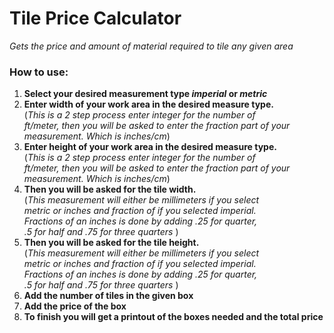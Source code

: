 # Tile Price Calculator
*Gets the price and amount of material required to tile any given area*

### How to use:
1. **Select your desired measurement type *imperial* or *metric***
2. **Enter width of your work area in the desired measure type.** <br>(*This is a 2 step process enter integer for the number of <br>ft/meter, then you will be asked to enter the fraction part of your<br> measurement. Which is inches/cm*)
3. **Enter height of your work area in the desired measure type.** <br>(*This is a 2 step process enter integer for the number of <br>ft/meter, then you will be asked to enter the fraction part of your<br> measurement. Which is inches/cm*)
4. **Then you will be asked for the tile width.** <br>(*This measurement will either be millimeters if you select<br> metric or inches and fraction of if you selected imperial.<br> Fractions of an inches is done by adding .25 for quarter,<br> .5 for half and .75 for three quarters* )
5. **Then you will be asked for the tile height.**<br>(*This measurement will either be millimeters if you select<br> metric or inches and fraction of if you selected imperial.<br> Fractions of an inches is done by adding .25 for quarter,<br> .5 for half and .75 for three quarters* )
6. **Add the number of tiles in the given box**
7. **Add the price of the box**
8. **To finish you will get a printout of the boxes needed and the total price** 